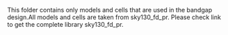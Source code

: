 This folder contains only models and cells that are used in the bandgap design.All models and cells are taken from sky130_fd_pr. Please check link to get the complete library sky130_fd_pr. 
